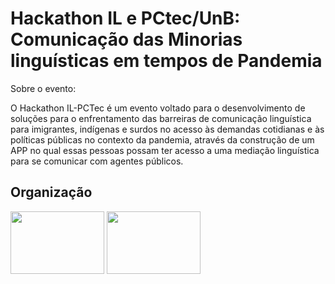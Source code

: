 # Hackathon IL e PCtec/UnB: Comunicação das Minorias linguísticas em tempos de Pandemia


Sobre o evento:
 
O Hackathon IL-PCTec é um evento voltado para o desenvolvimento de soluções para o enfrentamento das barreiras de comunicação linguística para imigrantes, indígenas e surdos no acesso às demandas cotidianas e às políticas públicas no contexto da pandemia, através da construção de um APP no qual essas pessoas possam ter acesso a uma mediação linguística para se comunicar com agentes públicos.

## Organização

 <img src="https://raw.githubusercontent.com/francisco1code/REQ-2020.2-PetSpace/gh-pages/Images/Lappis-unb.png" width="150" height="100"/>
</a>
 <img src="https://raw.githubusercontent.com/francisco1code/REQ-2020.2-PetSpace/gh-pages/Images/pctec.png" width="150" height="100"/>

